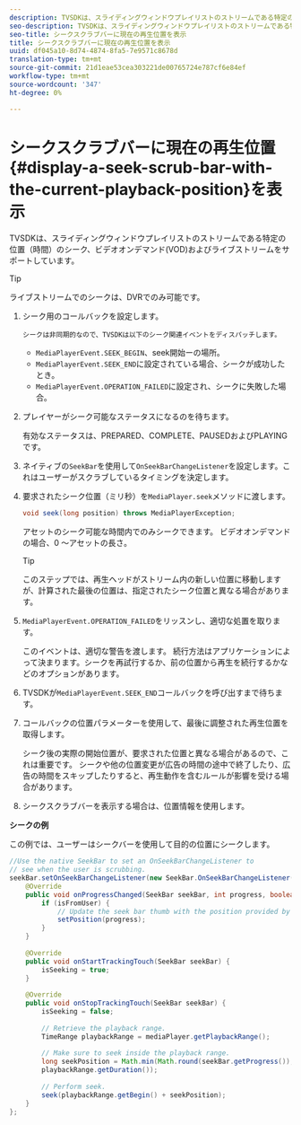 ```yaml
---
description: TVSDKは、スライディングウィンドウプレイリストのストリームである特定の位置（時間）のシーク、ビデオオンデマンド(VOD)およびライブストリームをサポートしています。
seo-description: TVSDKは、スライディングウィンドウプレイリストのストリームである特定の位置（時間）のシーク、ビデオオンデマンド(VOD)およびライブストリームをサポートしています。
seo-title: シークスクラブバーに現在の再生位置を表示
title: シークスクラブバーに現在の再生位置を表示
uuid: df045a10-8d74-4874-8fa5-7e9571c8678d
translation-type: tm+mt
source-git-commit: 21d1eae53cea303221de00765724e787cf6e84ef
workflow-type: tm+mt
source-wordcount: '347'
ht-degree: 0%

---
```



# シークスクラブバーに現在の再生位置{#display-a-seek-scrub-bar-with-the-current-playback-position}を表示

TVSDKは、スライディングウィンドウプレイリストのストリームである特定の位置（時間）のシーク、ビデオオンデマンド(VOD)およびライブストリームをサポートしています。

>[!TIP]
>
>ライブストリームでのシークは、DVRでのみ可能です。

1. シーク用のコールバックを設定します。

       シークは非同期的なので、TVSDKは以下のシーク関連イベントをディスパッチします。
   
   * `MediaPlayerEvent.SEEK_BEGIN`、seek開始ーの場所。
   * `MediaPlayerEvent.SEEK_END`に設定されている場合、シークが成功したとき。
   * `MediaPlayerEvent.OPERATION_FAILED`に設定され、シークに失敗した場合。

1. プレイヤーがシーク可能なステータスになるのを待ちます。

   有効なステータスは、PREPARED、COMPLETE、PAUSEDおよびPLAYINGです。
1. ネイティブの`SeekBar`を使用して`OnSeekBarChangeListener`を設定します。これはユーザーがスクラブしているタイミングを決定します。
1. 要求されたシーク位置（ミリ秒）を`MediaPlayer.seek`メソッドに渡します。

   ```java
   void seek(long position) throws MediaPlayerException;
   ```

   アセットのシーク可能な時間内でのみシークできます。 ビデオオンデマンドの場合、0 ～アセットの長さ。

   >[!TIP]
   >
   >このステップでは、再生ヘッドがストリーム内の新しい位置に移動しますが、計算された最後の位置は、指定されたシーク位置と異なる場合があります。

1. `MediaPlayerEvent.OPERATION_FAILED`をリッスンし、適切な処置を取ります。

   このイベントは、適切な警告を渡します。 続行方法はアプリケーションによって決まります。シークを再試行するか、前の位置から再生を続行するかなどのオプションがあります。

1. TVSDKが`MediaPlayerEvent.SEEK_END`コールバックを呼び出すまで待ちます。
1. コールバックの位置パラメーターを使用して、最後に調整された再生位置を取得します。

   シーク後の実際の開始位置が、要求された位置と異なる場合があるので、これは重要です。 シークや他の位置変更が広告の時間の途中で終了したり、広告の時間をスキップしたりすると、再生動作を含むルールが影響を受ける場合があります。

1. シークスクラブバーを表示する場合は、位置情報を使用します。

<!--<a id="example_EEB73818260C43C8B5AE12BA68548AB7"></a>-->

**シークの例**

この例では、ユーザーはシークバーを使用して目的の位置にシークします。

```java
//Use the native SeekBar to set an OnSeekBarChangeListener to 
// see when the user is scrubbing. 
seekBar.setOnSeekBarChangeListener(new SeekBar.OnSeekBarChangeListener() { 
    @Override 
    public void onProgressChanged(SeekBar seekBar, int progress, boolean isFromUser) { 
        if (isFromUser) { 
            // Update the seek bar thumb with the position provided by the user. 
            setPosition(progress); 
        } 
    } 
 
    @Override 
    public void onStartTrackingTouch(SeekBar seekBar) { 
        isSeeking = true; 
    } 
 
    @Override 
    public void onStopTrackingTouch(SeekBar seekBar) { 
        isSeeking = false; 
 
        // Retrieve the playback range. 
        TimeRange playbackRange = mediaPlayer.getPlaybackRange(); 
 
        // Make sure to seek inside the playback range. 
        long seekPosition = Math.min(Math.round(seekBar.getProgress()), 
        playbackRange.getDuration()); 
     
        // Perform seek. 
        seek(playbackRange.getBegin() + seekPosition); 
    } 
}; 
```

